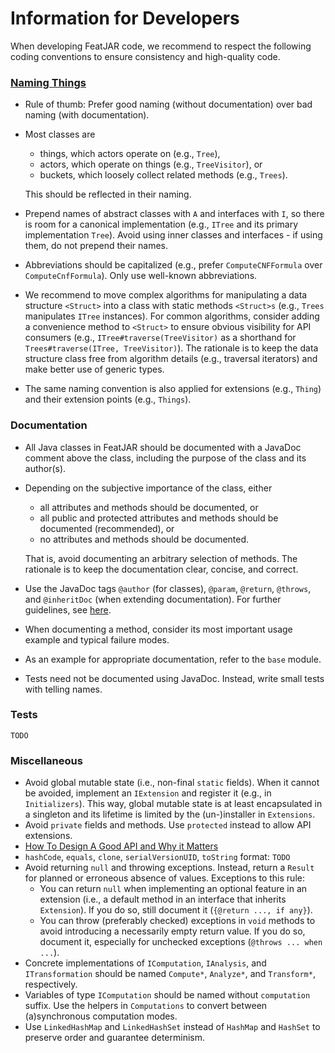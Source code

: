 # Information for Developers

When developing FeatJAR code, we recommend to respect the following coding conventions to ensure consistency and high-quality code.

### [Naming Things](https://martinfowler.com/bliki/TwoHardThings.html)

* Rule of thumb: Prefer good naming (without documentation) over bad naming (with documentation).
* Most classes are
  * things, which actors operate on (e.g., `Tree`),
  * actors, which operate on things (e.g., `TreeVisitor`), or
  * buckets, which loosely collect related methods (e.g., `Trees`).

  This should be reflected in their naming. 
* Prepend names of abstract classes with `A` and interfaces with `I`, so there is room for a canonical implementation (e.g., `ITree` and its primary implementation `Tree`).
  Avoid using inner classes and interfaces - if using them, do not prepend their names.
* Abbreviations should be capitalized (e.g., prefer `ComputeCNFFormula` over `ComputeCnfFormula`).
  Only use well-known abbreviations.
* We recommend to move complex algorithms for manipulating a data structure `<Struct>` into a class with static methods `<Struct>s` (e.g., `Trees` manipulates `ITree` instances).
  For common algorithms, consider adding a convenience method to `<Struct>` to ensure obvious visibility for API consumers (e.g., `ITree#traverse(TreeVisitor)` as a shorthand for `Trees#traverse(ITree, TreeVisitor)`).
  The rationale is to keep the data structure class free from algorithm details (e.g., traversal iterators) and make better use of generic types.
* The same naming convention is also applied for extensions (e.g., `Thing`) and their extension points (e.g., `Things`).

### Documentation

* All Java classes in FeatJAR should be documented with a JavaDoc comment above the class, including the purpose of the class and its author(s).
* Depending on the subjective importance of the class, either
  * all attributes and methods should be documented, or
  * all public and protected attributes and methods should be documented (recommended), or
  * no attributes and methods should be documented.
  
  That is, avoid documenting an arbitrary selection of methods.
  The rationale is to keep the documentation clear, concise, and correct. 
* Use the JavaDoc tags `@author` (for classes), `@param`, `@return`, `@throws`, and `@inheritDoc` (when extending documentation).
  For further guidelines, see [here](https://blog.joda.org/2012/11/javadoc-coding-standards.html).
* When documenting a method, consider its most important usage example and typical failure modes.
* As an example for appropriate documentation, refer to the `base` module.
* Tests need not be documented using JavaDoc.
  Instead, write small tests with telling names.

### Tests

`TODO`

### Miscellaneous

* Avoid global mutable state (i.e., non-final `static` fields).
  When it cannot be avoided, implement an `IExtension` and register it (e.g., in `Initializers`).
  This way, global mutable state is at least encapsulated in a singleton and its lifetime is limited by the (un-)installer in `Extensions`.
* Avoid `private` fields and methods.
  Use `protected` instead to allow API extensions. 
* [How To Design A Good API and Why it Matters](https://www.youtube.com/watch?v=aAb7hSCtvGw)
* `hashCode`, `equals`, `clone`, `serialVersionUID`, `toString` format: `TODO`
* Avoid returning `null` and throwing exceptions.
  Instead, return a `Result` for planned or erroneous absence of values.
  Exceptions to this rule:
  * You can return `null` when implementing an optional feature in an extension (i.e., a default method in an interface that inherits `Extension`).
    If you do so, still document it (`{@return ..., if any}`).
  * You can throw (preferably checked) exceptions in `void` methods to avoid introducing a necessarily empty return value.
    If you do so, document it, especially for unchecked exceptions (`@throws ... when ...`).
* Concrete implementations of `IComputation`, `IAnalysis`, and `ITransformation` should be named `Compute*`, `Analyze*`, and `Transform*`, respectively.
* Variables of type `IComputation` should be named without `computation` suffix.
  Use the helpers in `Computations` to convert between (a)synchronous computation modes.
* Use `LinkedHashMap` and `LinkedHashSet` instead of `HashMap` and `HashSet` to preserve order and guarantee determinism.